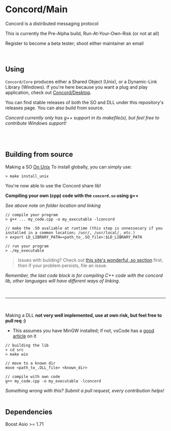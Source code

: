 # Concord/Main
Concord is a distributed messaging protocol

This is currently the Pre-Alpha build, Run-At-Your-Own-Risk (or not at all)

Register to become a beta tester; shoot either maintainer an email

<br>

## Using
`Concord/Core` produces either a Shared Object (Unix), or a Dynamic-Link Library (Windows). If you're here because you want a plug and play application, check out [Concord/Desktop](https://github.com/open-concord/desktop/).

You can find stable releases of both the SO and DLL under this repository's releases page. You can also build from source.

*Concord currently only has g++ support in its makefile(s), but feel free to contribute Windows support!*

<br>
<br>

## Building from source
Making a SO <ins>On Unix</ins>
To install globally, you can simply use:
```
> make install_unix
```
You're now able to use the Concord share lib!
<br>

**Compiling your own (cpp) code with the `concord.so` using g++**

*See above note on folder location and linking*
```
// compile your program
> g++ ... my_code.cpp -o my_executable -lconcord

// make the .SO avaliable at runtime (this step is unnessecary if you installed in a common location; /usr/, /usr/local/, etc.)
> export LD_LIBRARY_PATH=<path_to_.SO_file>:$LD_LIBRARY_PATH

// run your program
> ./my_executable
```


> Issues with building? Check out [this site's wonderful .so section](http://www.yolinux.com/TUTORIALS/LibraryArchives-StaticAndDynamic.html) first, then if your problem persists, file an issue.

*Remember, the last code block is for compiling C++ code with the concord lib, other languages will have different ways of linking.*

<br>

----

<br>

Making a DLL **not very well implemented, use at own risk, but feel free to pull req :)**
- This assumes you have MinGW installed; if not, vsCode has a [good article](https://code.visualstudio.com/docs/cpp/config-mingw) on it

```
// building the lib
> cd src
> make win

// move to a known dir
move <path_to_.DLL_file> <known_dir>

// compile with own code
g++ my_code.cpp -o my_executable -lconcord
```
*Something wrong with this? Submit a pull request, every contribution helps!*
<br>
<br>

## Dependencies
Boost Asio >= 1.71